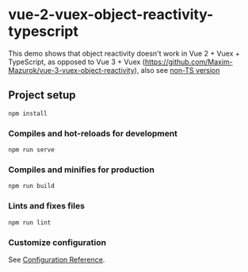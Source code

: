 # vue-2-vuex-object-reactivity-typescript

This demo shows that object reactivity doesn't work in Vue 2 + Vuex + TypeScript, as opposed to Vue 3 + Vuex (https://github.com/Maxim-Mazurok/vue-3-vuex-object-reactivity), also see [non-TS version](https://github.com/Maxim-Mazurok/vue-2-vuex-object-reactivity)

## Project setup
```
npm install
```

### Compiles and hot-reloads for development
```
npm run serve
```

### Compiles and minifies for production
```
npm run build
```

### Lints and fixes files
```
npm run lint
```

### Customize configuration
See [Configuration Reference](https://cli.vuejs.org/config/).
